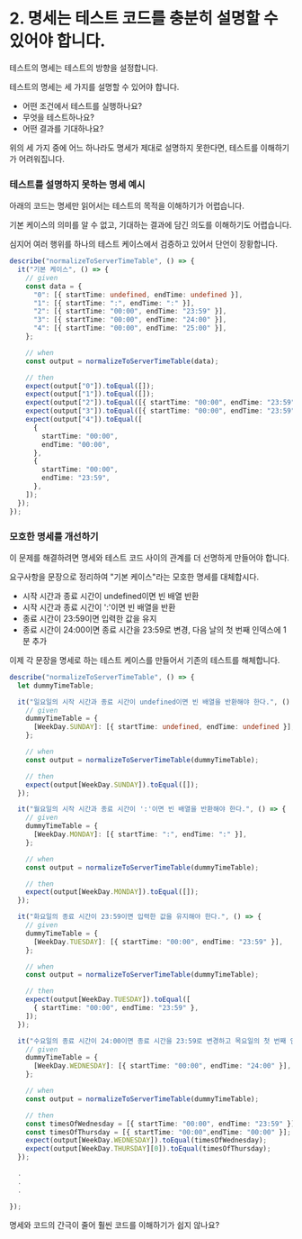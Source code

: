 # 2. 명세는 테스트 코드를 충분히 설명할 수 있어야 합니다.

테스트의 명세는 테스트의 방향을 설정합니다.

테스트의 명세는 세 가지를 설명할 수 있어야 합니다.

- 어떤 조건에서 테스트를 실행하나요?
- 무엇을 테스트하나요?
- 어떤 결과를 기대하나요?

위의 세 가지 중에 어느 하나라도 명세가 제대로 설명하지 못한다면, 테스트를 이해하기가 어려워집니다.

### 테스트를 설명하지 못하는 명세 예시

아래의 코드는 명세만 읽어서는 테스트의 목적을 이해하기가 어렵습니다.

기본 케이스의 의미를 알 수 없고, 기대하는 결과에 담긴 의도를 이해하기도 어렵습니다.

심지어 여러 행위를 하나의 테스트 케이스에서 검증하고 있어서 단언이 장황합니다.

```typescript
describe("normalizeToServerTimeTable", () => {
  it("기본 케이스", () => {
    // given
    const data = {
      "0": [{ startTime: undefined, endTime: undefined }],
      "1": [{ startTime: ":", endTime: ":" }],
      "2": [{ startTime: "00:00", endTime: "23:59" }],
      "3": [{ startTime: "00:00", endTime: "24:00" }],
      "4": [{ startTime: "00:00", endTime: "25:00" }],
    };

    // when
    const output = normalizeToServerTimeTable(data);

    // then
    expect(output["0"]).toEqual([]);
    expect(output["1"]).toEqual([]);
    expect(output["2"]).toEqual([{ startTime: "00:00", endTime: "23:59" }]);
    expect(output["3"]).toEqual([{ startTime: "00:00", endTime: "23:59" }]);
    expect(output["4"]).toEqual([
      {
        startTime: "00:00",
        endTime: "00:00",
      },
      {
        startTime: "00:00",
        endTime: "23:59",
      },
    ]);
  });
});
```

### 모호한 명세를 개선하기

이 문제를 해결하려면 명세와 테스트 코드 사이의 관계를 더 선명하게 만들어야 합니다.

요구사항을 문장으로 정리하여 "기본 케이스"라는 모호한 명세를 대체합시다.

- 시작 시간과 종료 시간이 undefined이면 빈 배열 반환
- 시작 시간과 종료 시간이 ':'이면 빈 배열을 반환
- 종료 시간이 23:59이면 입력한 값을 유지
- 종료 시간이 24:00이면 종료 시간을 23:59로 변경, 다음 날의 첫 번째 인덱스에 1분 추가

이제 각 문장을 명세로 하는 테스트 케이스를 만들어서 기존의 테스트를 해체합니다.

```typescript
describe("normalizeToServerTimeTable", () => {
  let dummyTimeTable;

  it("일요일의 시작 시간과 종료 시간이 undefined이면 빈 배열을 반환해야 한다.", () => {
    // given
    dummyTimeTable = {
      [WeekDay.SUNDAY]: [{ startTime: undefined, endTime: undefined }],
    };

    // when
    const output = normalizeToServerTimeTable(dummyTimeTable);

    // then
    expect(output[WeekDay.SUNDAY]).toEqual([]);
  });

  it("월요일의 시작 시간과 종료 시간이 ':'이면 빈 배열을 반환해야 한다.", () => {
    // given
    dummyTimeTable = {
      [WeekDay.MONDAY]: [{ startTime: ":", endTime: ":" }],
    };

    // when
    const output = normalizeToServerTimeTable(dummyTimeTable);

    // then
    expect(output[WeekDay.MONDAY]).toEqual([]);
  });

  it("화요일의 종료 시간이 23:59이면 입력한 값을 유지해야 한다.", () => {
    // given
    dummyTimeTable = {
      [WeekDay.TUESDAY]: [{ startTime: "00:00", endTime: "23:59" }],
    };

    // when
    const output = normalizeToServerTimeTable(dummyTimeTable);

    // then
    expect(output[WeekDay.TUESDAY]).toEqual([
      { startTime: "00:00", endTime: "23:59" },
    ]);
  });

  it("수요일의 종료 시간이 24:00이면 종료 시간을 23:59로 변경하고 목요일의 첫 번째 인덱스에 1분을 추가해야 한다.", () => {
    // given
    dummyTimeTable = {
      [WeekDay.WEDNESDAY]: [{ startTime: "00:00", endTime: "24:00" }],
    };

    // when
    const output = normalizeToServerTimeTable(dummyTimeTable);

    // then
    const timesOfWednesday = [{ startTime: "00:00", endTime: "23:59" }];
    const timesOfThursday = [{ startTime: "00:00",endTime: "00:00" }];
    expect(output[WeekDay.WEDNESDAY]).toEqual(timesOfWednesday);
    expect(output[WeekDay.THURSDAY][0]).toEqual(timesOfThursday);
  });

  .
  .
  .

});
```

명세와 코드의 간극이 줄어 훨씬 코드를 이해하기가 쉽지 않나요?